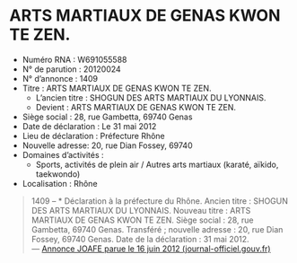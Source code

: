 # ARTS MARTIAUX DE GENAS KWON TE ZEN.

- Numéro RNA : W691055588
- N° de parution : 20120024
- N° d’annonce : 1409
- Titre : ARTS MARTIAUX DE GENAS KWON TE ZEN.
  - L’ancien titre : SHOGUN DES ARTS MARTIAUX DU LYONNAIS.
  - Devient : ARTS MARTIAUX DE GENAS KWON TE ZEN.
- Siège social : 28, rue Gambetta, 69740 Genas
- Date de déclaration : Le 31 mai 2012
- Lieu de déclaration : Préfecture Rhône
- Nouvelle adresse: 20, rue Dian Fossey, 69740
- Domaines d’activités :
  - Sports, activités de plein air / Autres arts martiaux (karaté, aïkido, taekwondo)
- Localisation : Rhône

> 1409 – * Déclaration à la préfecture du Rhône. Ancien titre : SHOGUN DES ARTS MARTIAUX DU LYONNAIS. Nouveau titre : ARTS MARTIAUX DE GENAS KWON TE ZEN. Siège social : 28, rue Gambetta, 69740 Genas. Transféré ; nouvelle adresse : 20, rue Dian Fossey, 69740 Genas. Date de la déclaration : 31 mai 2012.  
> — [Annonce JOAFE parue le 16 juin 2012 (journal-officiel.gouv.fr)](https://www.journal-officiel.gouv.fr/pages/associations-detail-annonce/?q.id=id:201200241409)